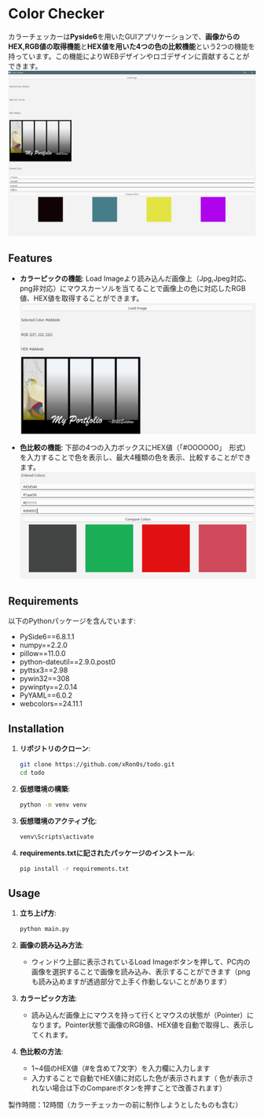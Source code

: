 # Color Checker

カラーチェッカーは**Pyside6**を用いたGUIアプリケーションで、**画像からのHEX,RGB値の取得機能**と**HEX値を用いた4つの色の比較機能**という2つの機能を持っています。この機能によりWEBデザインやロゴデザインに貢献することができます。
![全体](readme/スクリーンショット%202025-02-19%20181000.png)

## Features

- **カラーピックの機能**: 
  Load Imageより読み込んだ画像上（Jpg,Jpeg対応、png非対応）にマウスカーソルを当てることで画像上の色に対応したRGB値、HEX値を取得することができます。
 ![カラーピック](readme/スクリーンショット%202025-02-19%20184055.png)
  
- **色比較の機能**: 
  下部の4つの入力ボックスにHEX値（「#OOOOOO」　形式）を入力することで色を表示し、最大4種類の色を表示、比較することができます。
  ![色比較](readme/スクリーンショット%202025-02-19%20184200.png)

## Requirements

以下のPythonパッケージを含んでいます:

- PySide6==6.8.1.1
- numpy==2.2.0
- pillow==11.0.0
- python-dateutil==2.9.0.post0
- pyttsx3==2.98
- pywin32==308
- pywinpty==2.0.14
- PyYAML==6.0.2
- webcolors==24.11.1

## Installation

1. **リポジトリのクローン**:

    ```bash
    git clone https://github.com/xRon0s/todo.git
    cd todo
    ```

2. **仮想環境の構築**:

    ```bash
    python -m venv venv
    ```

3. **仮想環境のアクティブ化**:

  
      ```bash
      venv\Scripts\activate
      ```

4. **requirements.txtに記されたパッケージのインストール**:

    ```bash
    pip install -r requirements.txt
    ```

## Usage

1. **立ち上げ方**:

    ```bash
    python main.py
    ```

2. **画像の読み込み方法**:
   - ウィンドウ上部に表示されているLoad Imageボタンを押して、PC内の画像を選択することで画像を読み込み、表示することができます（pngも読み込めますが透過部分で上手く作動しないことがあります）

3. **カラーピック方法**:
   - 読み込んだ画像上にマウスを持って行くとマウスの状態が（Pointer）になります。Pointer状態で画像のRGB値、HEX値を自動で取得し、表示してくれます。

4. **色比較の方法**:
   - 1~4個のHEX値（#を含めて7文字）を入力欄に入力します
   - 入力することで自動でHEX値に対応した色が表示されます（ 色が表示されない場合は下のCompareボタンを押すことで改善されます）

製作時間：12時間（カラーチェッカーの前に制作しようとしたものも含む）